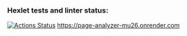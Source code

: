 ### Hexlet tests and linter status:
[![Actions Status](https://github.com/ValeriaLukovich/python-project-83/actions/workflows/hexlet-check.yml/badge.svg)](https://github.com/ValeriaLukovich/python-project-83/actions)
https://page-analyzer-mu26.onrender.com